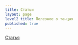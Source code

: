 ```yaml
---
title: Статьи
layout: page
level2_title: Полезное о танцах
published: true
---
```


[Статья](/useful/articles/2017-08-22-article-1)

